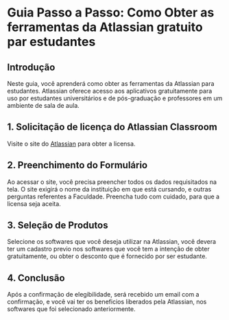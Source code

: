 # Guia Passo a Passo: Como Obter as ferramentas da Atlassian gratuito par estudantes

## Introdução

Neste guia, você aprenderá como obter as ferramentas da Atlassian para estudantes. Atlassian oferece acesso aos aplicativos gratuitamente para uso por estudantes universitários e de pós-graduação e professores em um ambiente de sala de aula.

## 1. Solicitação de licença do Atlassian Classroom

Visite o site do [Atlassian](https://www.atlassian.com/solutions/survey/classroom-license-request#:~:text=Atlassian's%20self%2Dmanaged%20Data%20Center,teachers%20within%20a%20classroom%20setting.) para obter a licensa.

## 2. Preenchimento do Formulário

Ao acessar o site, você precisa preencher todos os dados requisitados na tela. O site exigirá o nome da instituição em que está cursando, e outras perguntas referentes a Faculdade. Preencha tudo com cuidado, para que a licensa seja aceita.

## 3. Seleção de Produtos
Selecione os softwares que você deseja utilizar na Atlassian, você devera ter um cadastro previo nos softwares que você tem a intenção de obter gratuitamente, ou obter o desconto que é fornecido por ser estudante.

## 4. Conclusão
Após a confirmação de elegibilidade, será recebido um email com a confirmação, e você vai ter os beneficios liberados pela Atlassian, nos softwares que foi selecionado anteriormente.
